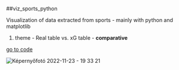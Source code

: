 ##viz_sports_python

Visualization of data extracted from sports - mainly with python and matplotlib


1. theme - Real table vs. xG table - **comparative**

[go to code](realAndxGCalc_tab/)


![Képernyőfotó 2022-11-23 - 19 33 21](https://user-images.githubusercontent.com/66861232/203622468-52a76f98-8a0d-4411-8ad4-5d46f69bcdb0.png)
